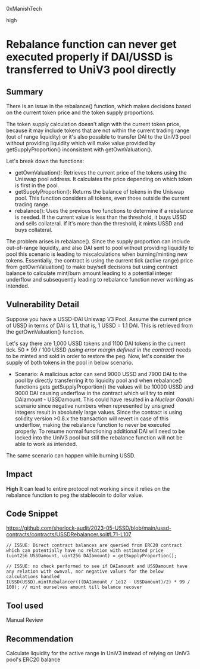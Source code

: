 0xManishTech

high

# Rebalance function can never get executed properly if DAI/USSD is transferred to UniV3 pool directly

## Summary
There is an issue in the rebalance() function, which makes decisions based on the current token price and the token supply proportions.

The token supply calculation doesn't align with the current token price, because it may include tokens that are not within the current trading range (out of range liquidity) or it's also possible to transfer DAI to the UniV3 pool without providing liquidity which will make value provided by getSupplyProportion() inconsistent with getOwnValuation().

Let's break down the functions:

- getOwnValuation(): Retrieves the current price of the tokens using the Uniswap pool address. It calculates the price depending on which token is first in the pool.
- getSupplyProportion(): Returns the balance of tokens in the Uniswap pool. This function considers all tokens, even those outside the current trading range.
- rebalance(): Uses the previous two functions to determine if a rebalance is needed. If the current value is less than the threshold, it buys USSD and sells collateral. If it's more than the threshold, it mints USSD and buys collateral.

The problem arises in rebalance(). Since the supply proportion can include out-of-range liquidity, and also DAI sent to pool without providing liquidity to pool this scenario is leading to miscalculations when burning/minting new tokens. Essentially, the contract is using the current tick (active range) price from getOwnValuation() to make buy/sell decisions but using contract balance to calculate mint/burn amount leading to a potential integer underflow and subsequently leading to rebalance function never working as intended.

## Vulnerability Detail

Suppose you have a USSD-DAI Uniswap V3 Pool. Assume the current price of USSD in terms of DAI is 1.1, that is, 1 USSD = 1.1 DAI. This is retrieved from the getOwnValuation() function.

Let's say there are 1,000 USSD tokens and 1100 DAI tokens in the current tick. 50 * 99 / 100 USSD _(using error margin defined in the contract)_ needs to be minted and sold  in order to restore the peg. Now, let's consider the supply of both tokens in the pool in below scenario. 
- Scenario: A malicious actor can send 9000 USSD and 7900 DAI to the pool by directly transferring it to liquidity pool and when rebalance() functions gets getSupplyProportion() the values will be 10000 USSD and 9000 DAI causing underflow in the contract which will try to mint DAIamount - USSDamount. This could have resulted in a *Nuclear Gandhi* scenario since negative numbers when represented by unsigned integers result in absolutely large values. Since the contract is using solidity version >0.8.x the transaction will revert in case of this underflow, making the rebalance function to never be executed properly. To resume normal functioning additional DAI will need to be locked into the UniV3 pool but still the rebalance function will not be able to work as intended.

The same scenario can happen while burning USSD.
  
## Impact

**High**
It can lead to entire protocol not working since it relies on the rebalance function to peg the stablecoin to dollar value.

## Code Snippet

https://github.com/sherlock-audit/2023-05-USSD/blob/main/ussd-contracts/contracts/USSDRebalancer.sol#L71-L107

```solidity
// ISSUE: Direct contract balances are queried from ERC20 contract which can potentially have no relation with estimated price
(uint256 USSDamount, uint256 DAIamount) = getSupplyProportion();
```
```solidity
// ISSUE: no check performed to see if DAIamount and USSDamount have any relation with ownval, nor negative values for the below calculations handled
IUSSD(USSD).mintRebalancer(((DAIamount / 1e12 - USSDamount)/2) * 99 / 100); // mint ourselves amount till balance recover
```
## Tool used

Manual Review

## Recommendation

Calculate liquidity for the active range in UniV3 instead of relying on UniV3 pool's ERC20 balance